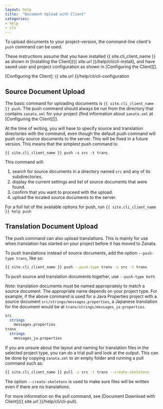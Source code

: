 ```yaml
---
layout: help
title:  "Document Upload with Client"
categories:
- help
- cli
---
```


To upload documents to your project-version, the command-line client's `push` command can be used.

These instructions assume that you have installed {{ site.cli_client_name }} as shown in [Installing the Client]({{ site.url }}/help/cli/cli-install), and have saved user and project configuration as shown in [Configuring the Client][].

[Configuring the Client]: {{ site.url }}/help/cli/cli-configuration


## Source Document Upload

The basic command for uploading documents is `{{ site.cli_client_name }} push`. The push command should always be run from the directory that contains `zanata.xml` for your project (find information about `zanata.xml` at [Configuring the Client][]).

At the time of writing, you will have to specify source and translation directories with the command, even though the default push command will push only source documents to the server. This will be fixed in a future version. This means that the simplest push command is:

`{{ site.cli_client_name }} push -s src -t trans`

This command will:

 1. search for source documents in a directory named `src` and any of its subdirectories.
 1. display the current settings and list of source documents that were found.
 1. confirm that you want to proceed with the upload.
 1. upload the located source documents to the server.


For a full list of the available options for push, run `{{ site.cli_client_name }} help push`


## Translation Document Upload

The push command can also upload translations. This is mainly for use when translation has started on your project before it has moved to Zanata.

To push translations instead of source documents, add the option `--push-type trans`, like so:

```bash
{{ site.cli_client_name }} push --push-type trans -s src -t trans
```

To push source and translation documents together, use `--push-type both`.

*Note:* translation documents must be named appropriately to match a source document. The appropriate name depends on your project type. For example, if the above command is used for a Java Properties project with a source document `src/strings/messages.properties`, a Japanese translation for the document would be at `trans/strings/messages_ja.properties`.

```bash
src
  strings
    messages.properties
trans
  strings
    messages_ja.properties
```

If you are unsure about the layout and naming for translation files in the selected project type, you can do a trial pull and look at the output. This can be done by copying `zanata.xml` to an empty folder and running a pull command such as:

```bash
{{ site.cli_client_name }} pull -s src -t trans --create-skeletons
```

The option `--create-skeletons` is used to make sure files will be written even if there are no translations.

For more information on the pull command, see [Document Download with Client]({{ site.url }}/help/cli/cli-pull).
